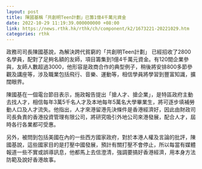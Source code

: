 ```yaml
---
layout: post
title: 陳國基稱「共創明Teen計劃」已籌1億4千萬元資金
date: 2022-10-29 11:19:39.000000000 +08:00
link: https://news.rthk.hk/rthk/ch/component/k2/1673221-20221029.htm
categories: rthk
---
```


政務司司長陳國基說，為解決跨代貧窮的「共創明Teen計劃」 已經招收了2800名學員，配對了足夠名額的友師，項目籌集到1億4千萬元資金。有120間企業參與，友師人數超過3000，他形容是政商合作的典型例子，稍後將安排800多節參觀及講座等，涉及職業包括飛行、音樂、運動等，相信學員將學習到豐富知識，擴闊眼界。

陳國基在一個電台節目表示，施政報告提出「搶人才、搶企業」，是特區政府主動去找人才，相信每年3萬5千名人才及本地每年5萬名大學畢業生，將可逐步填補勞動人口及人才流失。他指出，人才來港留港先決條件是香港經濟好，因此由財政司司長負責的香港投資管理有限公司，將研究吸引外地公司來港發展，配合人才，屆時各行各業都可受惠。

另外，被問到包括美國在內的一些西方國家政府，對於本港人權及言論的批評，陳國基說，這些國家目的是打壓中國發展，預計有關打壓不會停止，所以每當有媒體報道一些不實或誤導訊息，他都馬上去信澄清，強調要搞好香港經濟，用本身方法防範及說好香港故事。
